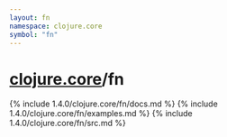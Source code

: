 ```yaml
---
layout: fn
namespace: clojure.core
symbol: "fn"
---
```


# [clojure.core](../)/fn

{% include 1.4.0/clojure.core/fn/docs.md %}
{% include 1.4.0/clojure.core/fn/examples.md %}
{% include 1.4.0/clojure.core/fn/src.md %}

